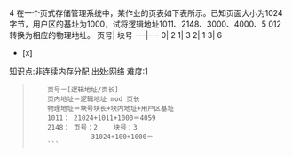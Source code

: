 4
在一个页式存储管理系统中，某作业的页表如下表所示。已知页面大小为1024字节，用户区的基址为1000，试将逻辑地址1011、2148、3000、4000、5
012转换为相应的物理地址。  页号| 块号
---|---
0| 2
1| 3
2| 1
3| 6
- [x]

知识点:非连续内存分配
出处:网络
难度:1
> ```
>     页号＝[逻辑地址/页长]
>     页内地址＝逻辑地址 mod 页长
>     物理地址＝块号块长+块内地址+用户区基址
>     1011： 21024+1011+1000＝4059
>     2148： 页号：2    块号：3
>                31024+100+1000＝
>     ```
